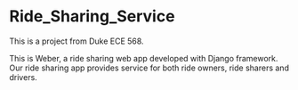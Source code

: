# Ride_Sharing_Service

This is a project from Duke ECE 568.

This is Weber, a ride sharing web app developed with Django framework. Our ride sharing app provides service for both ride owners, ride sharers and drivers.
